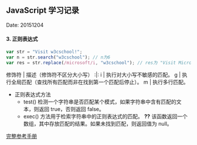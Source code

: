 ## JavaScript 学习记录

Date:  20151204

#### 3. 正则表达式
```JavaScript
var str = "Visit w3cschool!";
var n = str.search("w3cschool"); // n为6
var res = str.replace(/microsoft/i, "w3cschool"); // res为 "Visit Microsoft"
```
修饰符 | 描述（修饰符不区分大小写）
:|:
i | 执行对大小写不敏感的匹配。
g | 执行全局匹配（查找所有匹配而非在找到第一个匹配后停止）。
m | 执行多行匹配。

- 正则表达式方法
    - test() 检测一个字符串是否匹配某个模式，如果字符串中含有匹配的文本，则返回 true，否则返回 false。
    - exec() 方法用于检索字符串中的正则表达式的匹配。  **??**
    该函数返回一个数组，其中存放匹配的结果。如果未找到匹配，则返回值为 null。

[完整参考手册](http://www.runoob.com/jsref/jsref-obj-regexp.html)

